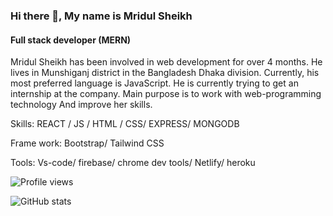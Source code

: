 ### Hi there 👋, My name is Mridul Sheikh
#### Full stack developer (MERN)

Mridul Sheikh has been involved in web development for over 4 months. He lives in Munshiganj district in the Bangladesh Dhaka division.  Currently, his most preferred language is JavaScript. He is currently trying to get an internship at the company. Main purpose is to work with web-programming technology And improve her skills.

Skills:  REACT / JS / HTML / CSS/ EXPRESS/ MONGODB

Frame work: Bootstrap/ Tailwind CSS

Tools: Vs-code/ firebase/ chrome dev tools/ Netlify/ heroku

![Profile views](https://gpvc.arturio.dev/MridulSheikh)

![GitHub stats](https://github-readme-stats.vercel.app/api?username=MridulSheikh&show_icons=true)  
